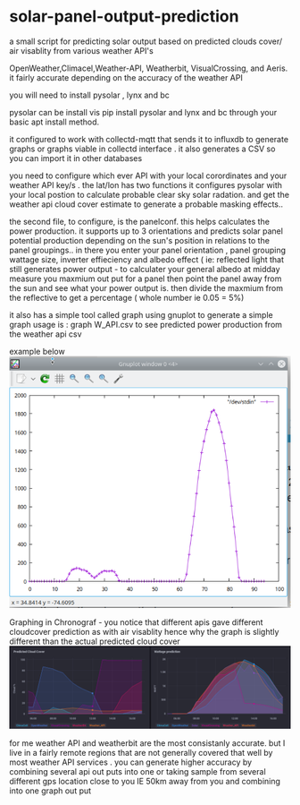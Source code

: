 # solar-panel-output-prediction

a small script for predicting solar output based on  predicted clouds cover/ air visablity from various  weather API's  

OpenWeather,Climacel,Weather-API, Weatherbit, VisualCrossing, and Aeris.  it fairly accurate depending on the accuracy of the weather API


you will need to install pysolar , lynx and bc

pysolar  can be install vis pip install pysolar
and lynx and bc  through your basic apt install method.

it configured to work with collectd-mqtt that sends it to influxdb to generate graphs or graphs viable in collectd interface . it also generates a CSV  so you can import it in other databases 

you need to configure  which ever API with your local corordinates  and your weather API key/s .  the lat/lon  has two functions it configures pysolar with your local postion to calculate probable clear sky solar radation.  and  get the weather api  cloud cover estimate to generate a probable masking effects..

the second file, to configure, is the panelconf.  this helps calculates the power production. it supports  up to 3 orientations and predicts solar panel potential production  depending on the sun's position in relations to the panel groupings.. in there you enter your panel orientation , panel grouping  wattage size, inverter effieciency  and albedo effect ( ie: reflected light that still generates power output - to calculater your general albedo  at midday  measure you maxmium out put for a panel   then point the panel away from the sun and see  what your power output is. then divide the  maxmium  from the  reflective to get a percentage  ( whole number  ie 0.05 =  5%) 

it also has a simple tool called graph  using gnuplot  to generate a simple graph   usage is : graph W_API.csv to see predicted power production from the weather api csv

 example below
![graph csv](https://github.com/krywenko/solar-panel-output-prediction/blob/main/predictive2.png)

Graphing in Chronograf - you notice that different  apis gave different  cloudcover prediction as with air visablity hence  why the graph is slightly different than the actual  predicted cloud cover 
![ChronoGraf](https://github.com/krywenko/solar-panel-output-prediction/blob/main/predictive3.png)

for me  weather API   and weatherbit are the  most consistanly accurate. but I live in a fairly remote regions that are not generally covered that well by most weather API services .  you can generate  higher accuracy by combining  several  api out puts into one  or  taking  sample from several different  gps  location close to you IE 50km  away from you  and combining into one graph out put 

